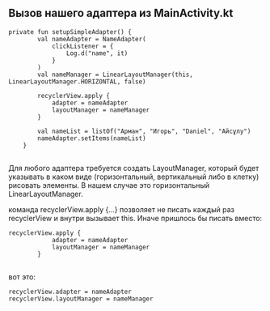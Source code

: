 ## Вызов нашего адаптера из MainActivity.kt

```
private fun setupSimpleAdapter() {
        val nameAdapter = NameAdapter(
            clickListener = {
                Log.d("name", it)
            }
        )
        val nameManager = LinearLayoutManager(this, LinearLayoutManager.HORIZONTAL, false)

        recyclerView.apply {
            adapter = nameAdapter
            layoutManager = nameManager
        }

        val nameList = listOf("Арман", "Игорь", "Daniel", "Айсұлу")
        nameAdapter.setItems(nameList)
    }
```

![](data:image/gif;base64,R0lGODlhAQABAPABAP///wAAACH5BAEKAAAALAAAAAABAAEAAAICRAEAOw==)![](data:image/gif;base64,R0lGODlhAQABAPABAP///wAAACH5BAEKAAAALAAAAAABAAEAAAICRAEAOw== "Click and drag to move")

Для любого адаптера требуется создать LayoutManager, который будет указывать в каком виде (горизонтальный, вертикальный либо в клетку) рисовать элементы. В нашем случае это горизонтальный LinearLayoutManager.

команда recyclerView.apply {...} позволяет не писать каждый раз recyclerView и внутри вызывает this. Иначе пришлось бы писать вместо:

```
recyclerView.apply {
            adapter = nameAdapter
            layoutManager = nameManager
        }
```

![](data:image/gif;base64,R0lGODlhAQABAPABAP///wAAACH5BAEKAAAALAAAAAABAAEAAAICRAEAOw==)![](data:image/gif;base64,R0lGODlhAQABAPABAP///wAAACH5BAEKAAAALAAAAAABAAEAAAICRAEAOw== "Click and drag to move")

вот это:

```
recyclerView.adapter = nameAdapter
recyclerView.layoutManager = nameManager
```

![](data:image/gif;base64,R0lGODlhAQABAPABAP///wAAACH5BAEKAAAALAAAAAABAAEAAAICRAEAOw==)![](data:image/gif;base64,R0lGODlhAQABAPABAP///wAAACH5BAEKAAAALAAAAAABAAEAAAICRAEAOw== "Click and drag to move")
